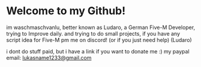 # Welcome to my Github!
im waschmaschvanlu, better known as Ludaro,
a German Five-M Developer, trying to Improve daily. and trying to do small projects, if you have any script idea for Five-M pm me on discord! (or if you just need help) (Ludaro) 

i dont do stuff paid, but i have a link if you want to donate me :) 
my paypal email: lukasname1233@gmail.com
